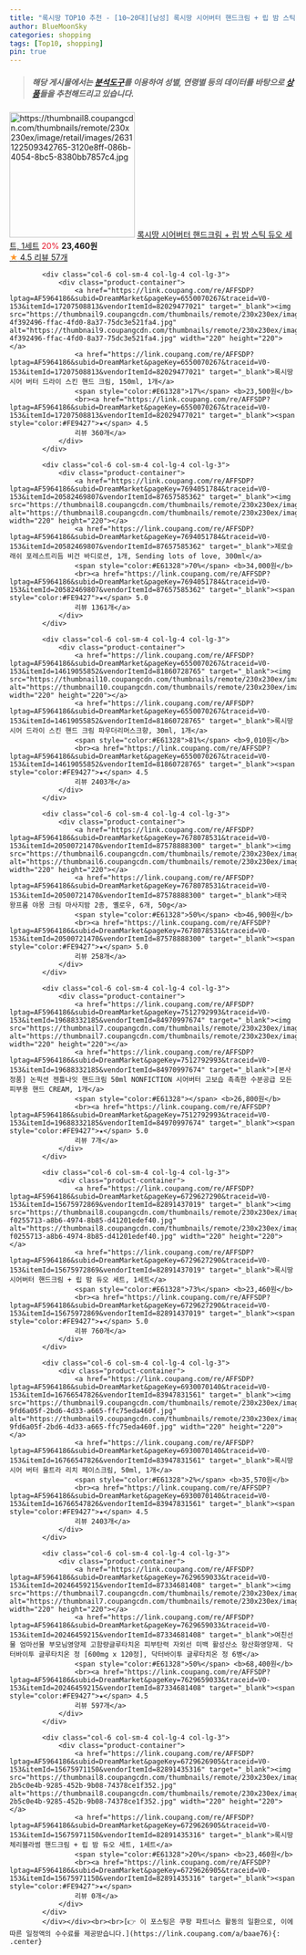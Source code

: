 ```yaml
---
title: "록시땅 TOP10 추천 - [10~20대][남성] 록시땅 시어버터 핸드크림 + 립 밤 스틱 듀오 세트, 1세트"
author: BlueMoonSky
categories: shopping
tags: [Top10, shopping]
pin: true
---
```


> ##### 해당 게시물에서는 [**분석도구**](https://itemscout.io/)를 이용하여 **성별**, **연령별** 등의 데이터를 바탕으로 [**상품**](https://link.coupang.com/a/baae76)들을 추천해드리고 있습니다.
<div class="container"><div class="row">
            <div class="col-6 col-sm-4 col-lg-4 col-lg-3">
                <div class="product-container">
                    <a href="https://link.coupang.com/re/AFFSDP?lptag=AF5964186&subid=DreamMarket&pageKey=6928110787&traceid=V0-153&itemId=16754907352&vendorItemId=83936461906" target="_blank"><img src="https://thumbnail8.coupangcdn.com/thumbnails/remote/230x230ex/image/retail/images/2631122509342765-3120e8ff-086b-4054-8bc5-8380bb7857c4.jpg" alt="https://thumbnail8.coupangcdn.com/thumbnails/remote/230x230ex/image/retail/images/2631122509342765-3120e8ff-086b-4054-8bc5-8380bb7857c4.jpg" width="220" height="220"></a>
                    <a href="https://link.coupang.com/re/AFFSDP?lptag=AF5964186&subid=DreamMarket&pageKey=6928110787&traceid=V0-153&itemId=16754907352&vendorItemId=83936461906" target="_blank">록시땅 시어버터 핸드크림 + 립 밤 스틱 듀오 세트, 1세트</a>
                    <span style="color:#E61328">20%</span> <b>23,460원</b>
                    <br><a href="https://link.coupang.com/re/AFFSDP?lptag=AF5964186&subid=DreamMarket&pageKey=6928110787&traceid=V0-153&itemId=16754907352&vendorItemId=83936461906" target="_blank"><span style="color:#FE9427">★</span> 4.5
                    리뷰 57개</a>
                </div>
            </div>
            
            <div class="col-6 col-sm-4 col-lg-4 col-lg-3">
                <div class="product-container">
                    <a href="https://link.coupang.com/re/AFFSDP?lptag=AF5964186&subid=DreamMarket&pageKey=6550070267&traceid=V0-153&itemId=17207508813&vendorItemId=82029477021" target="_blank"><img src="https://thumbnail9.coupangcdn.com/thumbnails/remote/230x230ex/image/retail/images/2699440132832552-4f392496-ffac-4fd0-8a37-75dc3e521fa4.jpg" alt="https://thumbnail9.coupangcdn.com/thumbnails/remote/230x230ex/image/retail/images/2699440132832552-4f392496-ffac-4fd0-8a37-75dc3e521fa4.jpg" width="220" height="220"></a>
                    <a href="https://link.coupang.com/re/AFFSDP?lptag=AF5964186&subid=DreamMarket&pageKey=6550070267&traceid=V0-153&itemId=17207508813&vendorItemId=82029477021" target="_blank">록시땅 시어 버터 드라이 스킨 핸드 크림, 150ml, 1개</a>
                    <span style="color:#E61328">17%</span> <b>23,500원</b>
                    <br><a href="https://link.coupang.com/re/AFFSDP?lptag=AF5964186&subid=DreamMarket&pageKey=6550070267&traceid=V0-153&itemId=17207508813&vendorItemId=82029477021" target="_blank"><span style="color:#FE9427">★</span> 4.5
                    리뷰 360개</a>
                </div>
            </div>
            
            <div class="col-6 col-sm-4 col-lg-4 col-lg-3">
                <div class="product-container">
                    <a href="https://link.coupang.com/re/AFFSDP?lptag=AF5964186&subid=DreamMarket&pageKey=7694051784&traceid=V0-153&itemId=20582469807&vendorItemId=87657585362" target="_blank"><img src="https://thumbnail8.coupangcdn.com/thumbnails/remote/230x230ex/image/vendor_inventory/2ad5/d0a321d6c29e1cc0b7e3b407ce7d6bf3bb293a02b96debcf5d06a757f7ec.jpg" alt="https://thumbnail8.coupangcdn.com/thumbnails/remote/230x230ex/image/vendor_inventory/2ad5/d0a321d6c29e1cc0b7e3b407ce7d6bf3bb293a02b96debcf5d06a757f7ec.jpg" width="220" height="220"></a>
                    <a href="https://link.coupang.com/re/AFFSDP?lptag=AF5964186&subid=DreamMarket&pageKey=7694051784&traceid=V0-153&itemId=20582469807&vendorItemId=87657585362" target="_blank">제로슬래쉬 포레스트리듬 비건 바디로션, 1개, Sending lots of love, 300ml</a>
                    <span style="color:#E61328">70%</span> <b>34,000원</b>
                    <br><a href="https://link.coupang.com/re/AFFSDP?lptag=AF5964186&subid=DreamMarket&pageKey=7694051784&traceid=V0-153&itemId=20582469807&vendorItemId=87657585362" target="_blank"><span style="color:#FE9427">★</span> 5.0
                    리뷰 1361개</a>
                </div>
            </div>
            
            <div class="col-6 col-sm-4 col-lg-4 col-lg-3">
                <div class="product-container">
                    <a href="https://link.coupang.com/re/AFFSDP?lptag=AF5964186&subid=DreamMarket&pageKey=6550070267&traceid=V0-153&itemId=14619055852&vendorItemId=81860728765" target="_blank"><img src="https://thumbnail10.coupangcdn.com/thumbnails/remote/230x230ex/image/rs_quotation_api/yxymjga9/7f06e7aa27a44bc295de37d225f4df9a.jpg" alt="https://thumbnail10.coupangcdn.com/thumbnails/remote/230x230ex/image/rs_quotation_api/yxymjga9/7f06e7aa27a44bc295de37d225f4df9a.jpg" width="220" height="220"></a>
                    <a href="https://link.coupang.com/re/AFFSDP?lptag=AF5964186&subid=DreamMarket&pageKey=6550070267&traceid=V0-153&itemId=14619055852&vendorItemId=81860728765" target="_blank">록시땅 시어 드라이 스킨 핸드 크림 파우더리머스크향, 30ml, 1개</a>
                    <span style="color:#E61328">81%</span> <b>9,010원</b>
                    <br><a href="https://link.coupang.com/re/AFFSDP?lptag=AF5964186&subid=DreamMarket&pageKey=6550070267&traceid=V0-153&itemId=14619055852&vendorItemId=81860728765" target="_blank"><span style="color:#FE9427">★</span> 4.5
                    리뷰 2403개</a>
                </div>
            </div>
            
            <div class="col-6 col-sm-4 col-lg-4 col-lg-3">
                <div class="product-container">
                    <a href="https://link.coupang.com/re/AFFSDP?lptag=AF5964186&subid=DreamMarket&pageKey=7678078531&traceid=V0-153&itemId=20500721470&vendorItemId=87578888300" target="_blank"><img src="https://thumbnail6.coupangcdn.com/thumbnails/remote/230x230ex/image/vendor_inventory/6163/175ecc30805cc69920b3118fdef961f54e18589dfdd50ef0d5986147056d.png" alt="https://thumbnail6.coupangcdn.com/thumbnails/remote/230x230ex/image/vendor_inventory/6163/175ecc30805cc69920b3118fdef961f54e18589dfdd50ef0d5986147056d.png" width="220" height="220"></a>
                    <a href="https://link.coupang.com/re/AFFSDP?lptag=AF5964186&subid=DreamMarket&pageKey=7678078531&traceid=V0-153&itemId=20500721470&vendorItemId=87578888300" target="_blank">태국 왕프롬 야몽 크림 마사지밤 2종, 옐로우, 6개, 50g</a>
                    <span style="color:#E61328">50%</span> <b>46,900원</b>
                    <br><a href="https://link.coupang.com/re/AFFSDP?lptag=AF5964186&subid=DreamMarket&pageKey=7678078531&traceid=V0-153&itemId=20500721470&vendorItemId=87578888300" target="_blank"><span style="color:#FE9427">★</span> 5.0
                    리뷰 258개</a>
                </div>
            </div>
            
            <div class="col-6 col-sm-4 col-lg-4 col-lg-3">
                <div class="product-container">
                    <a href="https://link.coupang.com/re/AFFSDP?lptag=AF5964186&subid=DreamMarket&pageKey=7512792993&traceid=V0-153&itemId=19688332185&vendorItemId=84970997674" target="_blank"><img src="https://thumbnail7.coupangcdn.com/thumbnails/remote/230x230ex/image/vendor_inventory/6c3f/0e8933ae1520d23fd73d753bc492d2af6e32795b31d4d54b2e5d41f25128.png" alt="https://thumbnail7.coupangcdn.com/thumbnails/remote/230x230ex/image/vendor_inventory/6c3f/0e8933ae1520d23fd73d753bc492d2af6e32795b31d4d54b2e5d41f25128.png" width="220" height="220"></a>
                    <a href="https://link.coupang.com/re/AFFSDP?lptag=AF5964186&subid=DreamMarket&pageKey=7512792993&traceid=V0-153&itemId=19688332185&vendorItemId=84970997674" target="_blank">[본사정품] 논픽션 젠틀나잇 핸드크림 50ml NONFICTION 시어버터 고보습 촉촉한 수분공급 모든피부용 핸드 CREAM, 1개</a>
                    <span style="color:#E61328"></span> <b>26,800원</b>
                    <br><a href="https://link.coupang.com/re/AFFSDP?lptag=AF5964186&subid=DreamMarket&pageKey=7512792993&traceid=V0-153&itemId=19688332185&vendorItemId=84970997674" target="_blank"><span style="color:#FE9427">★</span> 5.0
                    리뷰 7개</a>
                </div>
            </div>
            
            <div class="col-6 col-sm-4 col-lg-4 col-lg-3">
                <div class="product-container">
                    <a href="https://link.coupang.com/re/AFFSDP?lptag=AF5964186&subid=DreamMarket&pageKey=6729627290&traceid=V0-153&itemId=15675972869&vendorItemId=82891437019" target="_blank"><img src="https://thumbnail8.coupangcdn.com/thumbnails/remote/230x230ex/image/retail/images/120042713102678-f0255713-a8b6-4974-8b85-d41201edef40.jpg" alt="https://thumbnail8.coupangcdn.com/thumbnails/remote/230x230ex/image/retail/images/120042713102678-f0255713-a8b6-4974-8b85-d41201edef40.jpg" width="220" height="220"></a>
                    <a href="https://link.coupang.com/re/AFFSDP?lptag=AF5964186&subid=DreamMarket&pageKey=6729627290&traceid=V0-153&itemId=15675972869&vendorItemId=82891437019" target="_blank">록시땅 시어버터 핸드크림 + 립 밤 듀오 세트, 1세트</a>
                    <span style="color:#E61328">73%</span> <b>23,460원</b>
                    <br><a href="https://link.coupang.com/re/AFFSDP?lptag=AF5964186&subid=DreamMarket&pageKey=6729627290&traceid=V0-153&itemId=15675972869&vendorItemId=82891437019" target="_blank"><span style="color:#FE9427">★</span> 5.0
                    리뷰 760개</a>
                </div>
            </div>
            
            <div class="col-6 col-sm-4 col-lg-4 col-lg-3">
                <div class="product-container">
                    <a href="https://link.coupang.com/re/AFFSDP?lptag=AF5964186&subid=DreamMarket&pageKey=6930070140&traceid=V0-153&itemId=16766547826&vendorItemId=83947831561" target="_blank"><img src="https://thumbnail9.coupangcdn.com/thumbnails/remote/230x230ex/image/retail/images/1196376635270017-9fd6a05f-2bd6-4d33-a665-ffc75eda460f.jpg" alt="https://thumbnail9.coupangcdn.com/thumbnails/remote/230x230ex/image/retail/images/1196376635270017-9fd6a05f-2bd6-4d33-a665-ffc75eda460f.jpg" width="220" height="220"></a>
                    <a href="https://link.coupang.com/re/AFFSDP?lptag=AF5964186&subid=DreamMarket&pageKey=6930070140&traceid=V0-153&itemId=16766547826&vendorItemId=83947831561" target="_blank">록시땅 시어 버터 울트라 리치 페이스크림, 50ml, 1개</a>
                    <span style="color:#E61328">2%</span> <b>35,570원</b>
                    <br><a href="https://link.coupang.com/re/AFFSDP?lptag=AF5964186&subid=DreamMarket&pageKey=6930070140&traceid=V0-153&itemId=16766547826&vendorItemId=83947831561" target="_blank"><span style="color:#FE9427">★</span> 4.5
                    리뷰 2403개</a>
                </div>
            </div>
            
            <div class="col-6 col-sm-4 col-lg-4 col-lg-3">
                <div class="product-container">
                    <a href="https://link.coupang.com/re/AFFSDP?lptag=AF5964186&subid=DreamMarket&pageKey=7629659033&traceid=V0-153&itemId=20246459215&vendorItemId=87334681408" target="_blank"><img src="https://thumbnail7.coupangcdn.com/thumbnails/remote/230x230ex/image/vendor_inventory/bc53/b41563c32fe62c96d4f836a3723119dcf9e48d62f4079cfd8927a1e1a07a.png" alt="https://thumbnail7.coupangcdn.com/thumbnails/remote/230x230ex/image/vendor_inventory/bc53/b41563c32fe62c96d4f836a3723119dcf9e48d62f4079cfd8927a1e1a07a.png" width="220" height="220"></a>
                    <a href="https://link.coupang.com/re/AFFSDP?lptag=AF5964186&subid=DreamMarket&pageKey=7629659033&traceid=V0-153&itemId=20246459215&vendorItemId=87334681408" target="_blank">여친선물 엄마선물 부모님영양제 고함량글루타치온 피부탄력 자외선 미백 활성산소 항산화영양제. 닥터바이투 글루타치온 정 [600mg x 120정], 닥터바이투 글루타치온 정 6병</a>
                    <span style="color:#E61328">50%</span> <b>68,400원</b>
                    <br><a href="https://link.coupang.com/re/AFFSDP?lptag=AF5964186&subid=DreamMarket&pageKey=7629659033&traceid=V0-153&itemId=20246459215&vendorItemId=87334681408" target="_blank"><span style="color:#FE9427">★</span> 4.5
                    리뷰 597개</a>
                </div>
            </div>
            
            <div class="col-6 col-sm-4 col-lg-4 col-lg-3">
                <div class="product-container">
                    <a href="https://link.coupang.com/re/AFFSDP?lptag=AF5964186&subid=DreamMarket&pageKey=6729626905&traceid=V0-153&itemId=15675971150&vendorItemId=82891435316" target="_blank"><img src="https://thumbnail8.coupangcdn.com/thumbnails/remote/230x230ex/image/retail/images/6691742408999089-2b5c0e4b-9285-452b-9b08-74378ce1f352.jpg" alt="https://thumbnail8.coupangcdn.com/thumbnails/remote/230x230ex/image/retail/images/6691742408999089-2b5c0e4b-9285-452b-9b08-74378ce1f352.jpg" width="220" height="220"></a>
                    <a href="https://link.coupang.com/re/AFFSDP?lptag=AF5964186&subid=DreamMarket&pageKey=6729626905&traceid=V0-153&itemId=15675971150&vendorItemId=82891435316" target="_blank">록시땅 체리블라썸 핸드크림 + 립 밤 듀오 세트, 1세트</a>
                    <span style="color:#E61328">20%</span> <b>23,460원</b>
                    <br><a href="https://link.coupang.com/re/AFFSDP?lptag=AF5964186&subid=DreamMarket&pageKey=6729626905&traceid=V0-153&itemId=15675971150&vendorItemId=82891435316" target="_blank"><span style="color:#FE9427">★</span> 
                    리뷰 0개</a>
                </div>
            </div>
            </div></div><br><br>[👉 이 포스팅은 쿠팡 파트너스 활동의 일환으로, 이에 따른 일정액의 수수료를 제공받습니다.](https://link.coupang.com/a/baae76){: .center}